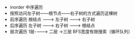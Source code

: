  * inorder 中序遍历
 * 按照访问左子树——根节点——右子树的方式遍历这棵树
 * 前序遍历 根结点 ---> 左子树 ---> 右子树
 * 后序遍历 左子树 ---> 右子树 ---> 根结点
 * 层次遍历 1层----> 二层 ->三层    BFS宽度有限搜索（循环队列）